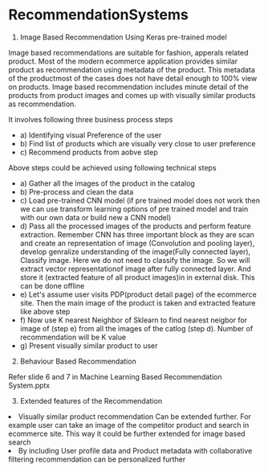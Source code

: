 # RecommendationSystems

1) Image Based Recommendation Using Keras pre-trained model

Image based recommendations are suitable for fashion, apperals related product. Most of the modern ecommerce application provides similar product as recommendation using metadata of the product. This metadata of the productmost of the cases does not have detail enough to 100% view on products. Image based recommendation includes minute detail of the products from product images and comes up with visually similar products as recommendation.

It involves following three business process steps
<ul>
<li>a) Identifying visual Preference of the user</li> <li>b) Find list of products which are visually very close to user preference </li>
<li>c) Recommend products from aobve step </li>
</ul>
Above steps could be achieved using following technical steps
<ul>
 <li>a) Gather all the images of the product in the catalog</li><li>b) Pre-process and clean the data</li> <li>c) Load pre-trained CNN model (if pre trained model does not work then we can use transform learning options of pre trained model and train with our own data or build new a CNN model)</li> <li>d) Pass all the processed images of the products and perform feature extraction. Remember CNN has three important block as they are scan and create an representation of image (Convolution and pooling layer), develop genralize understanding of the image(Fully connected layer), Classify image. Here we do not need to classify the image. So we will extract vector representationof image after fully connected layer. And store it (extracted feature of all product images)in in external disk. This can be done offline</li><li>e) Let's assume user visits PDP(product detail page) of the ecommerce site. Then the main image of the product is taken and extracted feature like above step</li><li>f) Now use K nearest Neighbor of Sklearn to find nearest neigbor for image of (step e) from all the images of the catlog (step d). Number of recommendation will be K value</li><li>g) Present visually similar product to user</li>
 </ul>
 
 2) Behaviour Based Recommendation
 
 Refer slide 6 and 7 in Machine Learning Based Recommendation System.pptx
 
 3) Extended features of the Recommendation
 </ul>
 <li>Visually similar product recommendation Can be extended further. For example user can take an image of the competitor product and search in ecommerce site. This way it could be further extended for image based search</li><li>By including User profile data and Product metadata with collaborative filtering recommendation can be personalized further</li>


